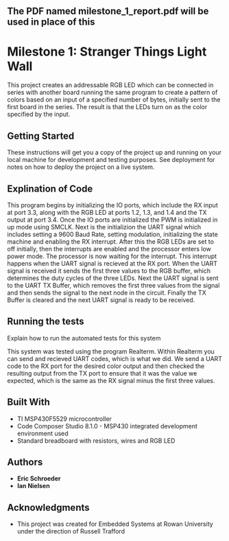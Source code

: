## **The PDF named milestone_1_report.pdf will be used in place of this**
# Milestone 1: Stranger Things Light Wall

This project creates an addressable RGB LED which can be connected in series with another board running the same program to create a pattern of colors based on an input of a specified number of bytes, initially sent to the first board in the series. The result is that the LEDs turn on as the color specified by the input.

## Getting Started

These instructions will get you a copy of the project up and running on your local machine for development and testing purposes. See deployment for notes on how to deploy the project on a live system.

## Explination of Code

This program begins by initializing the IO ports, which include the RX input at port 3.3, along with the RGB LED at ports 1.2, 1.3, and 1.4 and the TX output at port 3.4. Once the IO ports are initialized the PWM is initialized in up mode using SMCLK. Next is the initializion the UART signal which includes setting a 9600 Baud Rate, setting modulation, initializing the state machine and enabling the RX interrupt. After this the RGB LEDs are set to off initially, then the interrupts are enabled and the processor enters low power mode. The processor is now waiting for the interrupt. This interrupt happens when the UART signal is recieved at the RX port. When the UART signal is received it sends the first three values to the RGB buffer, which determines the duty cycles of the three LEDs. Next the UART signal is sent to the UART TX Buffer, which removes the first three values from the signal and then sends the signal to the next node in the circuit. Finally the TX Buffer is cleared and the next UART signal is ready to be received.

## Running the tests

Explain how to run the automated tests for this system

This system was tested using the program Realterm. Within Realterm you can send and recieved UART codes, which is what we did. We send a UART code to the RX port for the desired color output and then checked the resulting output from the TX port to ensure that it was the value we expected, which is the same as the RX signal minus the first three values.

## Built With

* TI MSP430F5529 microcontroller
* Code Composer Studio 8.1.0 - MSP430 integrated development environment used
* Standard breadboard with resistors, wires and RGB LED

## Authors

* **Eric Schroeder**
* **Ian Nielsen**

## Acknowledgments

* This project was created for Embedded Systems at Rowan University under the direction of Russell Trafford
